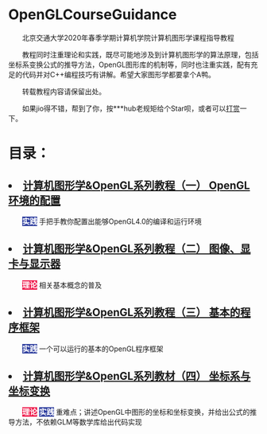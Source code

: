 # OpenGLCourseGuidance
&emsp;&emsp;北京交通大学2020年春季学期计算机学院计算机图形学课程指导教程

&emsp;&emsp;教程同时注重理论和实践，既尽可能地涉及到计算机图形学的算法原理，包括坐标系变换公式的推导方法，OpenGL图形库的机制等，同时也注重实践，配有充足的代码并对C++编程技巧有讲解。希望大家图形学都要拿个A鸭。

&emsp;&emsp;转载教程内容请保留出处。

&emsp;&emsp;如果jio得不错，帮到了你，按***hub老规矩给个Star呗，或者可以<a href="https://github.com/sxysxy/OpenGLCourseGuidance/blob/master/wow.png">打赏</a>一下。

# 目录：

## <li> <a href="https://github.com/sxysxy/OpenGLCourseGuidance/blob/master/1%20%E7%8E%AF%E5%A2%83%E7%9A%84%E9%85%8D%E7%BD%AE/FirstOpenGL.md">计算机图形学&OpenGL系列教程（一） OpenGL环境的配置</a>

&emsp;&emsp;<a style="background-color: #2f3f9f; font-size: 15px; color: white; font-weight: bold">实践</a> 手把手教你配置出能够OpenGL4.0的编译和运行环境

## <li> <a href="https://github.com/sxysxy/OpenGLCourseGuidance/blob/master/2%20%E5%9B%BE%E5%83%8F%E3%80%81%E6%98%BE%E5%8D%A1%E4%B8%8E%E6%98%BE%E7%A4%BA%E5%99%A8/Image%2CVideoCard%2CMonitor.md">计算机图形学&OpenGL系列教程（二） 图像、显卡与显示器</a>

&emsp;&emsp;<a style="background-color: #ef1f4f; font-size: 15px; color: white; font-weight: bold">理论</a> 相关基本概念的普及

## <li> <a href="https://github.com/sxysxy/OpenGLCourseGuidance/blob/master/3%20%E5%9F%BA%E6%9C%AC%E7%9A%84%E7%A8%8B%E5%BA%8F%E6%A1%86%E6%9E%B6/BasicFramework.md">计算机图形学&OpenGL系列教程（三） 基本的程序框架</a>

&emsp;&emsp;<a style="background-color: #2f3f9f; font-size: 15px; color: white; font-weight: bold">实践</a> 一个可以运行的基本的OpenGL程序框架

## <li> <a href="https://github.com/sxysxy/OpenGLCourseGuidance/blob/master/4%20%E5%9D%90%E6%A0%87%E7%B3%BB%E4%B8%8E%E5%9D%90%E6%A0%87%E5%8F%98%E6%8D%A2/Coordinate%26Transformation.md">计算机图形学&OpenGL系列教材（四） 坐标系与坐标变换</a>

&emsp;&emsp;<a style="background-color: #ef1f4f; font-size: 15px; color: white; font-weight: bold">理论</a> <a style="background-color: #2f3f9f; font-size: 15px; color: white; font-weight: bold">实践</a> 重难点；讲述OpenGL中图形的坐标和坐标变换，并给出公式的推导方法，不依赖GLM等数学库给出代码实现


